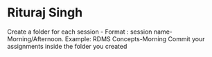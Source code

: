 # Rituraj Singh

Create a folder for each session - Format : session name-Morning/Afternoon. Example: RDMS Concepts-Morning
Commit your assignments inside the folder you created
